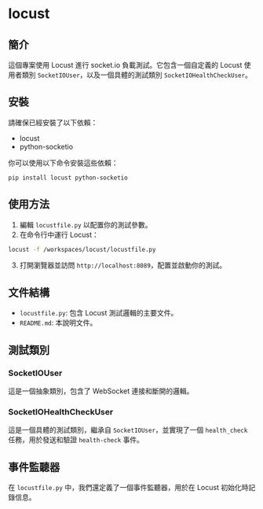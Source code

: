 # locust

## 簡介
這個專案使用 Locust 進行 socket.io 負載測試。它包含一個自定義的 Locust 使用者類別 `SocketIOUser`，以及一個具體的測試類別 `SocketIOHealthCheckUser`。

## 安裝
請確保已經安裝了以下依賴：
- locust
- python-socketio

你可以使用以下命令安裝這些依賴：
```bash
pip install locust python-socketio
```

## 使用方法
1. 編輯 `locustfile.py` 以配置你的測試參數。
2. 在命令行中運行 Locust：
```bash
locust -f /workspaces/locust/locustfile.py
```
3. 打開瀏覽器並訪問 `http://localhost:8089`，配置並啟動你的測試。

## 文件結構
- `locustfile.py`: 包含 Locust 測試邏輯的主要文件。
- `README.md`: 本說明文件。

## 測試類別
### SocketIOUser
這是一個抽象類別，包含了 WebSocket 連接和斷開的邏輯。

### SocketIOHealthCheckUser
這是一個具體的測試類別，繼承自 `SocketIOUser`，並實現了一個 `health_check` 任務，用於發送和驗證 `health-check` 事件。

## 事件監聽器
在 `locustfile.py` 中，我們還定義了一個事件監聽器，用於在 Locust 初始化時記錄信息。